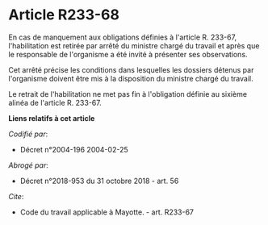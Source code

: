 # Article R233-68

En cas de manquement aux obligations définies à l'article R. 233-67, l'habilitation est retirée par arrêté du ministre chargé
du travail et après que le responsable de l'organisme a été invité à présenter ses observations. 

Cet arrêté précise les conditions dans lesquelles les dossiers détenus par l'organisme doivent être mis à la disposition du
ministre chargé du travail. 

Le retrait de l'habilitation ne met pas fin à l'obligation définie au sixième alinéa de l'article R. 233-67.

**Liens relatifs à cet article**

_Codifié par_:

  - Décret n°2004-196 2004-02-25

_Abrogé par_:

  - Décret n°2018-953 du 31 octobre 2018 - art. 56

_Cite_:

  - Code du travail applicable à Mayotte. - art. R233-67
